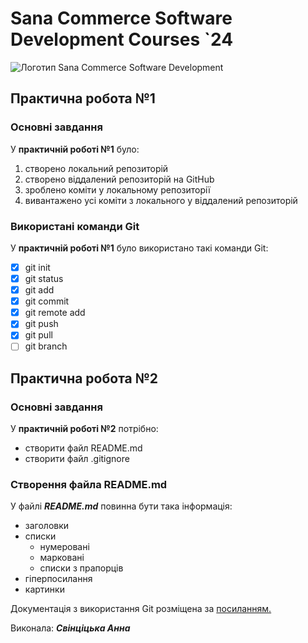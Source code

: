 # **Sana Commerce Software Development Courses `24**
![Логотип Sana Commerce Software Development](https://upload.wikimedia.org/wikipedia/commons/0/08/Sana_Commerce_Logo.png)

## **Практична робота №1**
### **Основні завдання**
У **практичній роботі №1** було:

1. створено локальний репозиторій
1. створено віддалений репозиторій на GitHub
1. зроблено коміти у локальному репозиторії
1. вивантажено усі коміти з локального у віддалений репозиторій
### **Використані команди Git**
У **практичній роботі №1** було використано такі команди Git:

- [x] git init
- [x] git status
- [x] git add
- [x] git commit
- [x] git remote add
- [x] git push
- [x] git pull
- [ ] git branch
## **Практична робота №2**
### **Основні завдання**
У **практичній роботі №2** потрібно:

- створити файл README.md
- створити файл .gitignore
### Створення файла README.md
У файлі ***README.md*** повинна бути така інформація:

- заголовки
- списки
	- нумеровані
	- марковані
	- списки з прапорців
- гіперпосилання
- картинки

Документація з використання Git розміщена за [посиланням.](https://learn.ztu.edu.ua/mod/url/view.php?id=186960)

Виконала: ***Свінціцька Анна***
